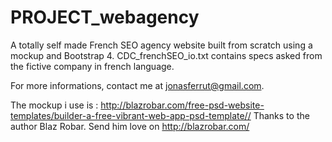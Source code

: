 # PROJECT_webagency

A totally self made French SEO agency website built from scratch using a mockup and Bootstrap 4. CDC_frenchSEO_io.txt contains specs asked from the fictive company in french language. 

For more informations, contact me at jonasferrut@gmail.com.

The mockup i use is :
http://blazrobar.com/free-psd-website-templates/builder-a-free-vibrant-web-app-psd-template//
Thanks to the author Blaz Robar. Send him love on http://blazrobar.com/ 
